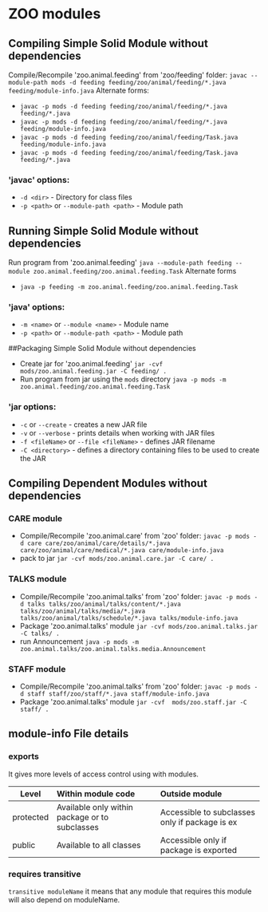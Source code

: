 # ZOO modules

## Compiling Simple Solid Module without dependencies
Compile/Recompile 'zoo.animal.feeding' from 'zoo/feeding' folder:
`javac --module-path mods -d feeding feeding/zoo/animal/feeding/*.java feeding/module-info.java`
Alternate forms:
* `javac -p mods -d feeding feeding/zoo/animal/feeding/*.java feeding/*.java`
* `javac -p mods -d feeding feeding/zoo/animal/feeding/*.java feeding/module-info.java`
* `javac -p mods -d feeding feeding/zoo/animal/feeding/Task.java feeding/module-info.java`
* `javac -p mods -d feeding feeding/zoo/animal/feeding/Task.java feeding/*.java`

### 'javac' options:
* `-d <dir>` - Directory for class files
* `-p <path>` or `--module-path <path>` - Module path

## Running Simple Solid Module without dependencies
Run program from 'zoo.animal.feeding'
`java --module-path feeding --module zoo.animal.feeding/zoo.animal.feeding.Task`
Alternate forms
* `java -p feeding -m zoo.animal.feeding/zoo.animal.feeding.Task`

### 'java' options:
* `-m <name>` or  `--module <name>` - Module name
* `-p <path>` or `--module-path <path>` - Module path

##Packaging Simple Solid Module without dependencies
* Create jar for 'zoo.animal.feeding'
`jar -cvf mods/zoo.animal.feeding.jar -C feeding/ .`
* Run program from jar using the `mods` directory
`java -p mods -m zoo.animal.feeding/zoo.animal.feeding.Task`
  
### 'jar options:
* `-c` or `--create` - creates a new JAR file
* `-v` or `--verbose`  - prints details when working with JAR files
* `-f <fileName>` or `--file <fileName>` - defines JAR filename
* `-C <directory>`  - defines a directory containing files to be used to create the JAR

## Compiling Dependent Modules without dependencies
### CARE module
* Compile/Recompile 'zoo.animal.care' from 'zoo' folder:
`javac -p mods -d care care/zoo/animal/care/details/*.java care/zoo/animal/care/medical/*.java care/module-info.java`
* pack to jar
`jar -cvf mods/zoo.animal.care.jar -C care/ .`

### TALKS module
* Compile/Recompile 'zoo.animal.talks' from 'zoo' folder:
`javac -p mods -d talks talks/zoo/animal/talks/content/*.java talks/zoo/animal/talks/media/*.java talks/zoo/animal/talks/schedule/*.java talks/module-info.java`
* Package 'zoo.animal.talks' module
`jar -cvf mods/zoo.animal.talks.jar -C talks/ .`
* run Announcement
`java -p mods -m zoo.animal.talks/zoo.animal.talks.media.Announcement`
  
### STAFF module
* Compile/Recompile 'zoo.animal.talks' from 'zoo' folder:
`javac -p mods -d staff staff/zoo/staff/*.java staff/module-info.java`
* Package 'zoo.animal.talks' module
`jar -cvf  mods/zoo.staff.jar -C staff/ .`

## module-info File details
### exports
It gives  more levels of access control using with modules.

| Level | Within module code | Outside module |
|-------|:-------------------|:---------------|
|protected | Available only within package or to subclasses | Accessible to subclasses only if package is ex |
|public |Available to all classes | Accessible only if package is exported |

### requires transitive
`transitive moduleName` it means that any module that requires this module will also depend on moduleName.
